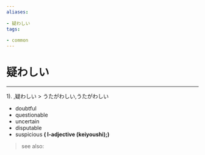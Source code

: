 ```yaml
---
aliases:
    
- 疑わしい
tags:
    
- common
---
```


# 疑わしい
---
1).
,疑わしい > うたがわしい,うたがわしい

- doubtful
- questionable
- uncertain
- disputable
- suspicious
**( I-adjective (keiyoushi);)**
> see also: 
            